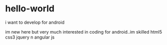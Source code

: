 # hello-world
i want to develop for android

im new here but very much interested in coding for android..im skilled html5 css3 jquery n angular js
